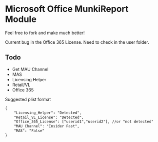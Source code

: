 #  Microsoft Office MunkiReport Module

Feel free to fork and make much better!

Current bug in the Office 365 License. Need to check in the user folder.

## Todo
* Get MAU Channel
* MAS
* Licensing Helper
* Retail/VL
* Office 365

Suggested plist format
```xml
{
    "Licensing_Helper": "Detected",
    "Retail_VL_License": "Detected",
    "Office_365_License": ["userid1","userid2"], //or "not detected"
    "MAU_Channel": "Insider Fast",
    "MAS": "False"
}
```
